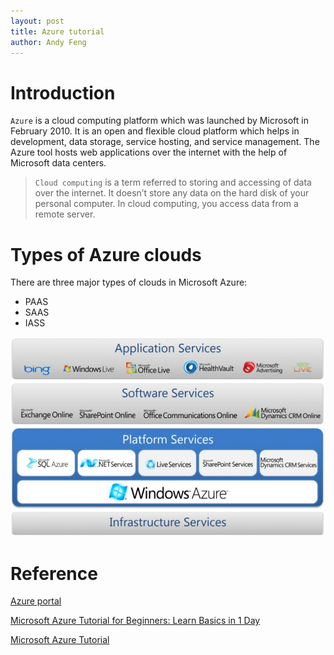 ```yaml
---
layout: post
title: Azure tutorial
author: Andy Feng
---
```


# Introduction
`Azure` is a cloud computing platform which was launched by Microsoft in February 2010. It is an open and flexible cloud platform which helps in development, data storage, service hosting, and service management. The Azure tool hosts web applications over the internet with the help of Microsoft data centers.
> `Cloud computing` is a term referred to storing and accessing of data over the internet. It doesn’t store any data on the hard disk of your personal computer. In cloud computing, you access data from a remote server.

# Types of Azure clouds
There are three major types of clouds in Microsoft Azure:

- PAAS
- SAAS
- IASS

![](/images/posts/20221222-azure-1.jpg)  

# Reference
[Azure portal](https://portal.azure.com/)

[Microsoft Azure Tutorial for Beginners: Learn Basics in 1 Day](https://www.guru99.com/microsoft-azure-tutorial.html)

[Microsoft Azure Tutorial](https://www.tutorialspoint.com/microsoft_azure/index.htm)
